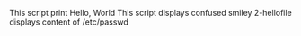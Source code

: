 This script print Hello, World
This script displays confused smiley
2-hellofile displays content of /etc/passwd
